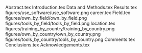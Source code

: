Abstract.tex
Introduction.tex
Data and Methods.tex
Results.tex
figures/use_software/use_software.png
career.tex
Field.tex
figures/own_by_field/own_by_field.png
figures/tools_by_field/tools_by_field.png
location.tex
figures/training_by_country/training_by_country.png
figures/own_by_country/own_by_country.png
figures/tools_by_country/tools_by_country.png
Comments.tex
Conclusions.tex
Acknowledgements.tex